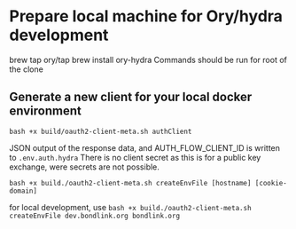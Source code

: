 # Prepare local machine for Ory/hydra development

brew tap ory/tap
brew install ory-hydra
Commands should be run for root of the clone

## Generate a new client for your local docker environment

`bash +x build/oauth2-client-meta.sh authClient`

JSON output of the response data, and AUTH_FLOW_CLIENT_ID is written to `.env.auth.hydra`
There is no client secret as this is for a public key exchange, were secrets are not possible.

`bash +x build./oauth2-client-meta.sh createEnvFile [hostname] [cookie-domain]`

for local development, use
`bash +x build./oauth2-client-meta.sh createEnvFile dev.bondlink.org bondlink.org`
